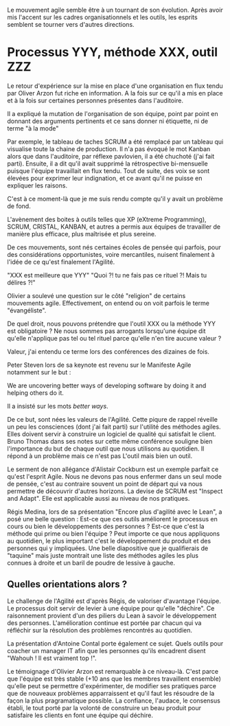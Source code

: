 Le mouvement agile semble être à un tournant de son évolution. Après avoir mis l'accent sur les cadres organisationnels et les outils, 
les esprits semblent se tourner vers d'autres directions.



# Processus YYY, méthode XXX, outil ZZZ


Le retour d'expérience sur la mise en place d'une organisation en flux tendu par Oliver Arzon fut riche en information. A la fois
sur ce qu'il a mis en place et à la fois sur certaines personnes présentes dans l'auditoire.

Il a expliqué la mutation de l'organisation de son équipe, point par point en donnant des arguments pertinents et ce sans donner ni étiquette, ni de terme "à la mode"

Par exemple, le tableau de taches SCRUM a été remplacé par un tableau qui visualise toute la chaine de production. Il n'a pas évoqué le mot Kanban alors que dans
 l'auditoire, par réflexe pavlovien, il a été chuchoté (j'ai fait parti).
Ensuite, il a dit qu'il avait supprimé la rétrospective bi-mensuelle puisque l'équipe travaillait en flux tendu. Tout de suite,
des voix se sont élevées pour exprimer leur indignation, et ce avant qu'il ne puisse en expliquer les raisons.

C'est à ce moment-là que je me suis rendu compte qu'il y avait un problème de fond.

L'avènement des boites à outils telles que XP (eXtreme Programming), SCRUM, CRISTAL, KANBAN, et autres a permis aux équipes de travailler de manière plus efficace, plus maîtrisée et plus sereine.

De ces mouvements, sont nés certaines écoles de pensée qui parfois, pour des considérations opportunistes, voire mercantiles, nuisent finalement à l'idée de ce qu'est finalement l'Agilité. 

"XXX est meilleure que YYY"
"Quoi ?! tu ne fais pas ce rituel ?! Mais tu délires ?!"

Olivier a soulevé une question sur le côté "religion" de certains mouvements agile. Effectivement, on entend ou on voit parfois le terme "évangéliste".


De quel droit, nous pouvons prétendre que l'outil XXX ou la méthode YYY est obligatoire ?
Ne nous sommes pas arrogants lorsqu'une équipe dit qu'elle n'applique pas tel ou tel rituel parce qu'elle n'en tire aucune valeur ?


Valeur, j'ai entendu ce terme lors des conférences des dizaines de fois.


Peter Steven lors de sa keynote est revenu sur le Manifeste Agile notamment sur le but :

We are uncovering better ways of developing
software by doing it and helping others do it.

Il a insisté sur les mots *better ways*.


De ce but, sont nées les valeurs de l'Agilité. Cette piqure de rappel réveille un peu les consciences (dont j'ai fait parti) sur l'utilité des méthodes agiles.
Elles doivent servir à construire un logiciel de qualité qui satisfait le client. Bruno Thomas dans ses notes sur cette même conférence souligne bien l'importance du but de chaque outil que nous utilisons au 
quotidien. Il répond à un problème mais ce n'est pas L'outil mais bien un outil.

Le serment de non allégance d'Alistair Cockburn est un exemple parfait ce qu'est l'esprit Agile. Nous ne devons pas nous enfermer 
dans un seul mode de pensée, c'est au contraire souvent un point de départ qui va nous permettre de découvrir d'autres horizons. 
La devise de SCRUM est "Inspect and Adapt". Elle est applicable aussi au niveau de nos pratiques.

Régis Medina, lors de sa présentation "Encore plus d'agilité avec le Lean", a posé une belle question :  Est-ce que ces outils améliorent le processus en cours ou bien le développements des personnes ?
Est-ce que c'est la méthode qui prime ou bien l'équipe ?
Peut importe ce que nous appliquons au quotidien, le plus important c'est le développement du produit et des personnes qui y impliquées.
Une belle diapositive que je qualifierais de "taquine" mais juste montrait une liste des méthodes agiles les plus connues à droite et un baril de poudre de lessive à gauche.


## Quelles orientations alors ?

Le challenge de l'Agilité est d'après Régis, de valoriser d'avantage l'équipe. Le processus doit servir de levier à une équipe pour qu'elle "déchire".
Ce raisonnement provient d'un des piliers du Lean à savoir le développement des personnes.
L'amélioration continue est portée par chacun qui va réfléchir sur la résolution des problèmes rencontrés au quotidien.

La présentation d'Antoine Contal porte également ce sujet. Quels outils pour coacher un manager IT afin que les personnes qu'ils encadrent disent "Wahouh ! Il est vraiment top !".

Le témoignage d'Olivier Arzon est remarquable à ce niveau-là. C'est parce que l'équipe est très stable (+10 ans que les membres travaillent ensemble) qu'elle peut
se permettre d'expérimenter, de modifier ses pratiques parce que de nouveaux problèmes apparraissent et qu'il faut les résoudre de la façon la plus pragramatique possible.
La confiance, l'audace, le consensus établi, le tout porté par la volonté de construire un beau produit pour satisfaire les clients en font une équipe qui déchire.
